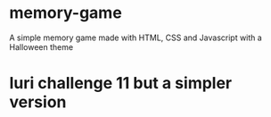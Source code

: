 # memory-game
A simple memory game made with HTML, CSS and Javascript with a Halloween theme

<h1>Iuri challenge 11 but a simpler version</h1>
